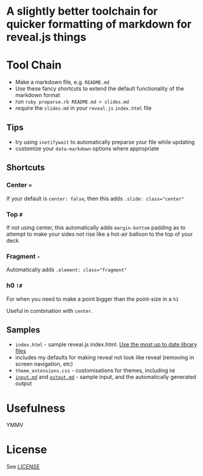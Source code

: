 # A slightly better toolchain for quicker formatting of markdown for reveal.js things

# Tool Chain

 * Make a markdown file, e.g. `README.md`
 * Use these fancy shortcuts to extend the default functionality of the markdown format
 * run `ruby preparse.rb README.md > slides.md`
 * require the `slides.md` in your `reveal.js` `index.html` file

## Tips

* try using `inotifywait` to automatically preparse your file while updating
* customize your `data-markdown` options where appropriate



## Shortcuts

### Center `=`

If your default is `center: false`, then this adds `.slide: class="center"`

### Top `#`

If not using center, this automatically adds `margin-bottom` padding as to attempt to make your sides not rise like a hot-air balloon to the top of your deck

### Fragment `-`

Automatically adds `.element: class="fragment"`

### h0 `!#`

For when you need to make a point bigger than the point-size in a `h1`

Useful in combination with `center`. 

## Samples

* `index.html` - sample reveal.js index.html. [Use the most up to date library files](https://github.com/hakimel/reveal.js)
 * includes my defaults for making reveal not look like reveal (removing in screen navigation, etc)
* `theme_extensions.css` - customisations for themes, including `h0`
* [`input.md`](https://raw.githubusercontent.com/glasnt/adamant-capsicum/master/sample_input.md) and [`output.md`](https://raw.githubusercontent.com/glasnt/adamant-capsicum/master/sample_ouput.md) - sample input, and the automatically generated output

# Usefulness

YMMV

# License

See [LICENSE](blob/master/LICENSE)
